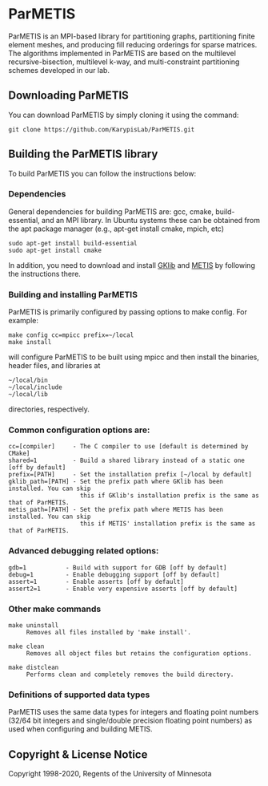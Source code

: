 # ParMETIS 

ParMETIS is an MPI-based library for partitioning graphs, partitioning finite element meshes, 
and producing fill reducing orderings for sparse matrices. The algorithms implemented in 
ParMETIS are based on the multilevel recursive-bisection, multilevel k-way, and multi-constraint 
partitioning schemes developed in our lab.

##  Downloading ParMETIS

You can download ParMETIS by simply cloning it using the command:
```
git clone https://github.com/KarypisLab/ParMETIS.git
```

## Building the ParMETIS library

To build ParMETIS you can follow the instructions below:

### Dependencies

General dependencies for building ParMETIS are: gcc, cmake, build-essential, and an MPI library. 
In Ubuntu systems these can be obtained from the apt package manager (e.g., apt-get install cmake, mpich, etc) 

```
sudo apt-get install build-essential
sudo apt-get install cmake
```

In addition, you need to download and install
[GKlib](https://github.com/KarypisLab/GKlib) and 
[METIS](https://github.com/KarypisLab/METIS) by following the instructions there. 


### Building and installing ParMETIS  

ParMETIS is primarily configured by passing options to make config. For example:

```
make config cc=mpicc prefix=~/local
make install
```

will configure ParMETIS to be built using mpicc and then install the binaries, header files, and libraries at 

```
~/local/bin
~/local/include
~/local/lib
```

directories, respectively.

### Common configuration options are:

    cc=[compiler]     - The C compiler to use [default is determined by CMake]
    shared=1          - Build a shared library instead of a static one [off by default]
    prefix=[PATH]     - Set the installation prefix [~/local by default]
    gklib_path=[PATH] - Set the prefix path where GKlib has been installed. You can skip
                        this if GKlib's installation prefix is the same as that of ParMETIS.
    metis_path=[PATH] - Set the prefix path where METIS has been installed. You can skip
                        this if METIS' installation prefix is the same as that of ParMETIS.

### Advanced debugging related options:

    gdb=1           - Build with support for GDB [off by default]
    debug=1         - Enable debugging support [off by default]
    assert=1        - Enable asserts [off by default]
    assert2=1       - Enable very expensive asserts [off by default]

### Other make commands

    make uninstall
         Removes all files installed by 'make install'.

    make clean
         Removes all object files but retains the configuration options.

    make distclean
         Performs clean and completely removes the build directory.


### Definitions of supported data types

ParMETIS uses the same data types for integers and floating point numbers (32/64 bit
integers and single/double precision floating point numbers) as used when configuring
and building METIS.


## Copyright & License Notice
Copyright 1998-2020, Regents of the University of Minnesota



